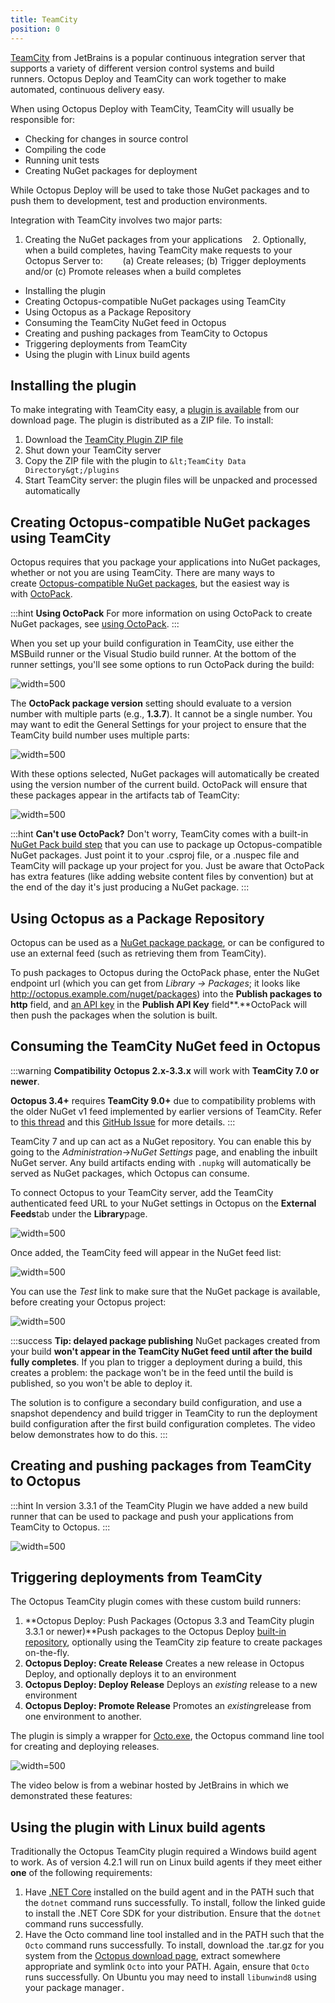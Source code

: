 ```yaml
---
title: TeamCity
position: 0
---
```



[TeamCity](http://www.jetbrains.com/teamcity/) from JetBrains is a popular continuous integration server that supports a variety of different version control systems and build runners. Octopus Deploy and TeamCity can work together to make automated, continuous delivery easy.


When using Octopus Deploy with TeamCity, TeamCity will usually be responsible for:

- Checking for changes in source control
- Compiling the code
- Running unit tests
- Creating NuGet packages for deployment



While Octopus Deploy will be used to take those NuGet packages and to push them to development, test and production environments.


Integration with TeamCity involves two major parts:


1. Creating the NuGet packages from your applications
   2. Optionally, when a build completes, having TeamCity make requests to your Octopus Server to:
       (a) Create releases; (b) Trigger deployments and/or (c) Promote releases when a build completes


- Installing the plugin
- Creating Octopus-compatible NuGet packages using TeamCity
- Using Octopus as a Package Repository
- Consuming the TeamCity NuGet feed in Octopus
- Creating and pushing packages from TeamCity to Octopus
- Triggering deployments from TeamCity
- Using the plugin with Linux build agents

## Installing the plugin


To make integrating with TeamCity easy, a [plugin is available](https://octopus.com/downloads) from our download page. The plugin is distributed as a ZIP file. To install:

1. Download the [TeamCity Plugin ZIP file](https://octopus.com/downloads)
2. Shut down your TeamCity server
3. Copy the ZIP file with the plugin to `&lt;TeamCity Data Directory&gt;/plugins`
4. Start TeamCity server: the plugin files will be unpacked and processed automatically


## Creating Octopus-compatible NuGet packages using TeamCity


Octopus requires that you package your applications into NuGet packages, whether or not you are using TeamCity. There are many ways to create [Octopus-compatible NuGet packages](/docs/packaging-applications/index.md), but the easiest way is with [OctoPack](https://github.com/OctopusDeploy/OctoPack).

:::hint
**Using OctoPack**
For more information on using OctoPack to create NuGet packages, see [using OctoPack](/docs/packaging-applications/nuget-packages/using-octopack/index.md).
:::


When you set up your build configuration in TeamCity, use either the MSBuild runner or the Visual Studio build runner. At the bottom of the runner settings, you'll see some options to run OctoPack during the build:


![](/docs/images/3048176/5865626.png "width=500")


The **OctoPack package version** setting should evaluate to a version number with multiple parts (e.g., **1.3.7**). It cannot be a single number. You may want to edit the General Settings for your project to ensure that the TeamCity build number uses multiple parts:


![](/docs/images/3048176/3278195.png "width=500")


With these options selected, NuGet packages will automatically be created using the version number of the current build. OctoPack will ensure that these packages appear in the artifacts tab of TeamCity:


![](/docs/images/3048176/3278194.png "width=500")

:::hint
**Can&#39;t use OctoPack?**
Don't worry, TeamCity comes with a built-in [NuGet Pack build step](https://confluence.jetbrains.com/display/TCD9/NuGet+Pack) that you can use to package up Octopus-compatible NuGet packages. Just point it to your .csproj file, or a .nuspec file and TeamCity will package up your project for you. Just be aware that OctoPack has extra features (like adding website content files by convention) but at the end of the day it's just producing a NuGet package.
:::

## Using Octopus as a Package Repository


Octopus can be used as a [NuGet package package](/docs/packaging-applications/package-repositories/pushing-packages-to-the-built-in-repository.md), or can be configured to use an external feed (such as retrieving them from TeamCity).


To push packages to Octopus during the OctoPack phase, enter the NuGet endpoint url (which you can get from *Library -> Packages*; it looks like http://octopus.example.com/nuget/packages) into the **Publish packages to http** field, and [an API key](/docs/how-to/how-to-create-an-api-key.md) in the **Publish API Key** field**.**OctoPack will then push the packages when the solution is built.

## Consuming the TeamCity NuGet feed in Octopus

:::warning
**Compatibility**
**Octopus 2.x-3.3.x** will work with **TeamCity 7.0 or newer**.


**Octopus 3.4+** requires **TeamCity 9.0+** due to compatibility problems with the older NuGet v1 feed implemented by earlier versions of TeamCity. Refer to [this thread](http://help.octopusdeploy.com/discussions/problems/47581-teamcity-nuget-feed#comment_40952268) and this [GitHub Issue](https://github.com/OctopusDeploy/Issues/issues/2656) for more details.
:::


TeamCity 7 and up can act as a NuGet repository. You can enable this by going to the *Administration*->*NuGet Settings* page, and enabling the inbuilt NuGet server. Any build artifacts ending with `.nupkg` will automatically be served as NuGet packages, which Octopus can consume.


To connect Octopus to your TeamCity server, add the TeamCity authenticated feed URL to your NuGet settings in Octopus on the **External Feeds**tab under the **Library**page.


![](/docs/images/3048176/3278184.png "width=500")


Once added, the TeamCity feed will appear in the NuGet feed list:


![](/docs/images/3048176/3278183.png "width=500")


You can use the *Test* link to make sure that the NuGet package is available, before creating your Octopus project:


![](/docs/images/3048176/3278182.png "width=500")

:::success
**Tip: delayed package publishing**
NuGet packages created from your build **won't appear in the TeamCity NuGet feed until after the build fully completes**. If you plan to trigger a deployment during a build, this creates a problem: the package won't be in the feed until the build is published, so you won't be able to deploy it.


The solution is to configure a secondary build configuration, and use a snapshot dependency and build trigger in TeamCity to run the deployment build configuration after the first build configuration completes. The video below demonstrates how to do this.
:::

## Creating and pushing packages from TeamCity to Octopus

:::hint
In version 3.3.1 of the TeamCity Plugin we have added a new build runner that can be used to package and push your applications from TeamCity to Octopus.
:::


![](/docs/images/3048176/5275665.png "width=500")

## Triggering deployments from TeamCity


The Octopus TeamCity plugin comes with these custom build runners:

1. **Octopus Deploy: Push Packages (Octopus 3.3 and TeamCity plugin 3.3.1 or newer)**Push packages to the Octopus Deploy [built-in repository](/docs/packaging-applications/package-repositories/pushing-packages-to-the-built-in-repository.md), optionally using the TeamCity zip feature to create packages on-the-fly.
2. **Octopus Deploy: Create Release**
Creates a new release in Octopus Deploy, and optionally deploys it to an environment
3. **Octopus Deploy: Deploy Release**
Deploys an *existing* release to a new environment
4. **Octopus Deploy: Promote Release**
Promotes an *existing*release from one environment to another.



The plugin is simply a wrapper for [Octo.exe](/docs/api-and-integration/octo.exe-command-line/index.md), the Octopus command line tool for creating and deploying releases.


![](/docs/images/3048176/3278185.jpg "width=500")


The video below is from a webinar hosted by JetBrains in which we demonstrated these features:




## Using the plugin with Linux build agents


Traditionally the Octopus TeamCity plugin required a Windows build agent to work. As of version 4.2.1 will run on Linux build agents if they meet either **one** of the following requirements:

1. Have [.NET Core](https://www.microsoft.com/net/core) installed on the build agent and in the PATH such that the `dotnet` command runs successfully. To install, follow the linked guide to install the .NET Core SDK for your distribution. Ensure that the `dotnet` command runs successfully.
2. Have the Octo command line tool installed and in the PATH such that the `Octo` command runs successfully. To install, download the .tar.gz for you system from the [Octopus download page](https://octopus.com/downloads), extract somewhere appropriate and symlink `Octo` into your PATH. Again, ensure that `Octo` runs successfully. On Ubuntu you may need to install `libunwind8` using your package manager`.`
